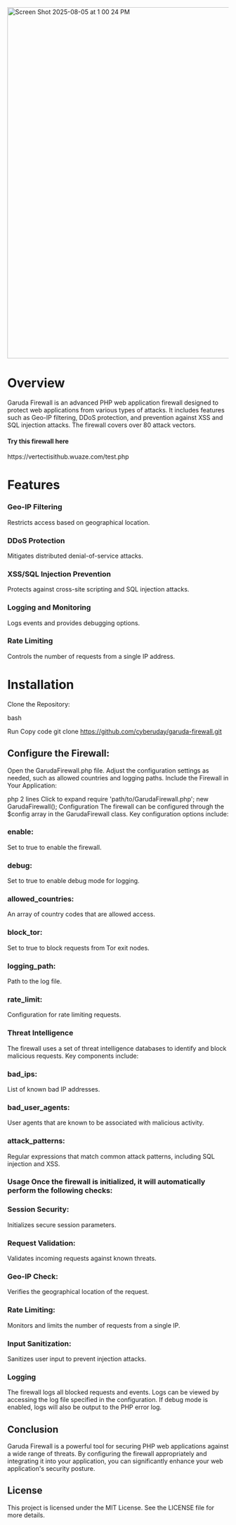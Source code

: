 <img width="1280" height="800" alt="Screen Shot 2025-08-05 at 1 00 24 PM" src="https://github.com/user-attachments/assets/0b241bc8-512c-40b7-a134-50e5c92edca3" />
<h1>Overview</h1>
Garuda Firewall is an advanced PHP web application firewall designed to protect web applications from various types of attacks. It includes features such as Geo-IP filtering, DDoS protection, and prevention against XSS and SQL injection attacks. The firewall covers over 80 attack vectors.
<h4>Try this firewall here</h4> https://vertectisithub.wuaze.com/test.php



<h1>Features</h1>
<h3>Geo-IP Filtering</h3>Restricts access based on geographical location.
<h3>DDoS Protection</h3>Mitigates distributed denial-of-service attacks.
<h3>XSS/SQL Injection Prevention</h3> Protects against cross-site scripting and SQL injection attacks.
<h3>Logging and Monitoring</h3>Logs events and provides debugging options.
<h3>Rate Limiting</h3>Controls the number of requests from a single IP address.
<h1>Installation</h1>
Clone the Repository:

bash

Run
Copy code
git clone https://github.com/cyberuday/garuda-firewall.git
<h2>Configure the Firewall:</h2>

Open the GarudaFirewall.php file.
Adjust the configuration settings as needed, such as allowed countries and logging paths.
Include the Firewall in Your Application:

php
2 lines
Click to expand
require 'path/to/GarudaFirewall.php';
new GarudaFirewall();
Configuration
The firewall can be configured through the $config array in the GarudaFirewall class. Key configuration options include:

<h3>enable:</h3> Set to true to enable the firewall.
<h3>debug:</h3> Set to true to enable debug mode for logging.
<h3>allowed_countries:</h3> An array of country codes that are allowed access.
<h3>block_tor:</h3> Set to true to block requests from Tor exit nodes.
<h3>logging_path:</h3> Path to the log file.
<h3>rate_limit:</h3> Configuration for rate limiting requests.
<h3>Threat Intelligence</h3>
The firewall uses a set of threat intelligence databases to identify and block malicious requests. Key components include:

<h3>bad_ips:</h3> List of known bad IP addresses.
<h3>bad_user_agents:</h3> User agents that are known to be associated with malicious activity.
<h3>attack_patterns:</h3> Regular expressions that match common attack patterns, including SQL injection and XSS.
<h3>Usage
Once the firewall is initialized, it will automatically perform the following checks:

<h3>Session Security:</h3> Initializes secure session parameters.
<h3>Request Validation:</h3> Validates incoming requests against known threats.
<h3>Geo-IP Check:</h3> Verifies the geographical location of the request.
<h3>Rate Limiting:</h3> Monitors and limits the number of requests from a single IP.
<h3>Input Sanitization: </h3>Sanitizes user input to prevent injection attacks.
<h3>Logging</h3>
The firewall logs all blocked requests and events. Logs can be viewed by accessing the log file specified in the configuration. If debug mode is enabled, logs will also be output to the PHP error log.

<h2>Conclusion</h2>
Garuda Firewall is a powerful tool for securing PHP web applications against a wide range of threats. By configuring the firewall appropriately and integrating it into your application, you can significantly enhance your web application's security posture.

<h2>License</h2>
This project is licensed under the MIT License. See the LICENSE file for more details.



